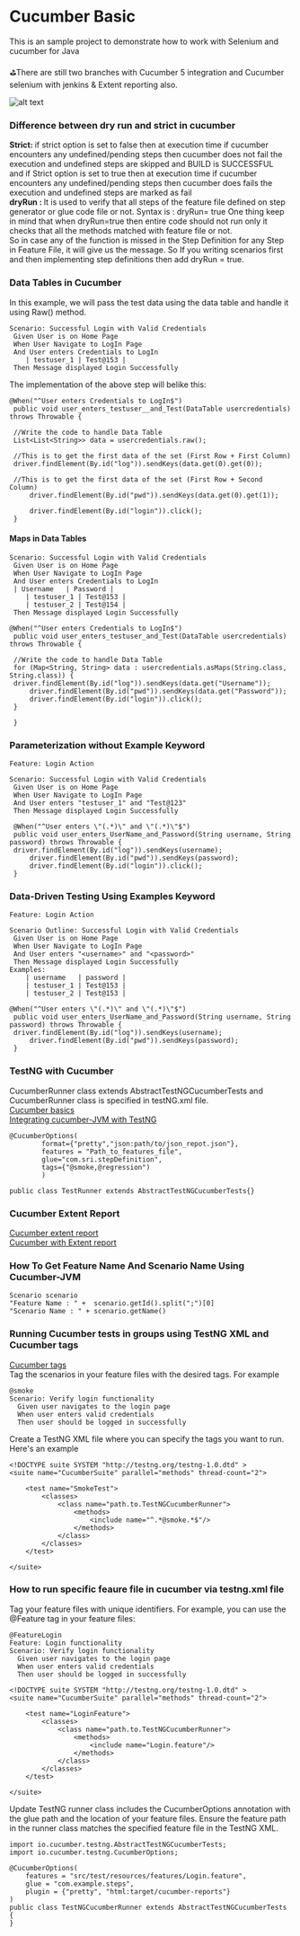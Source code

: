 # Cucumber Basic
This is an sample project to demonstrate how to work with Selenium and cucumber for Java

:golf:There are still two branches with Cucumber 5 integration and Cucumber selenium with jenkins & Extent reporting also.


![alt text](https://github.com/venkywarriors619/Cucumber/blob/cucumberbasic/cucumber.jpg ":mag_right: Keep Exploring :mag:")

### Difference between dry run and strict in cucumber
<strong>Strict: </strong>if strict option is set to false then at execution time if cucumber encounters any undefined/pending steps then cucumber does not fail the execution and undefined steps are skipped and BUILD is SUCCESSFUL 
<br>and if Strict option is set to true then at execution time if cucumber encounters any undefined/pending steps then cucumber does fails the execution and undefined steps are marked as fail <br>
<strong>dryRun : </strong>It is used to verify that all steps of the feature file defined on step generator or glue code file or not. Syntax is : dryRun= true
One thing keep in mind that when dryRun=true then entire code should not run only it checks that all the methods matched with feature file or not.
<br> So in case any of the function is missed in the Step Definition for any Step in Feature File, it will give us the message. So If you writing scenarios first and then implementing step definitions then add dryRun = true.
### Data Tables in Cucumber
In this example, we will pass the test data using the data table and handle it using Raw() method.
```
Scenario: Successful Login with Valid Credentials
 Given User is on Home Page
 When User Navigate to LogIn Page
 And User enters Credentials to LogIn
    | testuser_1 | Test@153 |
 Then Message displayed Login Successfully
```
The implementation of the above step will belike this:
```
@When("^User enters Credentials to LogIn$")
 public void user_enters_testuser__and_Test(DataTable usercredentials) throws Throwable {
 
 //Write the code to handle Data Table
 List<List<String>> data = usercredentials.raw();
 
 //This is to get the first data of the set (First Row + First Column)
 driver.findElement(By.id("log")).sendKeys(data.get(0).get(0)); 
 
 //This is to get the first data of the set (First Row + Second Column)
     driver.findElement(By.id("pwd")).sendKeys(data.get(0).get(1));
 
     driver.findElement(By.id("login")).click();
 }
```
#### Maps in Data Tables
```
Scenario: Successful Login with Valid Credentials
 Given User is on Home Page
 When User Navigate to LogIn Page
 And User enters Credentials to LogIn
 | Username   | Password |
    | testuser_1 | Test@153 |
    | testuser_2 | Test@154 |
 Then Message displayed Login Successfully
```
```
@When("^User enters Credentials to LogIn$")
 public void user_enters_testuser_and_Test(DataTable usercredentials) throws Throwable {
 
 //Write the code to handle Data Table
 for (Map<String, String> data : usercredentials.asMaps(String.class, String.class)) {
 driver.findElement(By.id("log")).sendKeys(data.get("Username")); 
     driver.findElement(By.id("pwd")).sendKeys(data.get("Password"));
     driver.findElement(By.id("login")).click();
 }
 
 }
```
### Parameterization without Example Keyword
```
Feature: Login Action
 
Scenario: Successful Login with Valid Credentials
 Given User is on Home Page
 When User Navigate to LogIn Page
 And User enters "testuser_1" and "Test@123"
 Then Message displayed Login Successfully
```
```
 @When("^User enters \"(.*)\" and \"(.*)\"$")
 public void user_enters_UserName_and_Password(String username, String password) throws Throwable {
 driver.findElement(By.id("log")).sendKeys(username); 
     driver.findElement(By.id("pwd")).sendKeys(password);
     driver.findElement(By.id("login")).click();
 }
```
### Data-Driven Testing Using Examples Keyword
```
Feature: Login Action
 
Scenario Outline: Successful Login with Valid Credentials
 Given User is on Home Page
 When User Navigate to LogIn Page
 And User enters "<username>" and "<password>"
 Then Message displayed Login Successfully
Examples:
    | username   | password |
    | testuser_1 | Test@153 |
    | testuser_2 | Test@153 |
```
```
@When("^User enters \"(.*)\" and \"(.*)\"$")
 public void user_enters_UserName_and_Password(String username, String password) throws Throwable {
 driver.findElement(By.id("log")).sendKeys(username); 
     driver.findElement(By.id("pwd")).sendKeys(password);
 }
```
### TestNG with Cucumber
CucumberRunner class extends AbstractTestNGCucumberTests and CucumberRunner class is specified in testNG.xml file.
<br><a href="https://www.lambdatest.com/blog/automation-testing-with-selenium-cucumber-testng/">Cucumber basics</a>
<br><a href="http://www.amitrawat.tech/post/cucumber-jvm-with-testng/">Integrating cucumber-JVM with TestNG</a>
```
@CucumberOptions(
        format={"pretty","json:path/to/json_repot.json"},
        features = "Path_to_features_file",
        glue="com.sri.stepDefinition",
        tags={"@smoke,@regression")
        )

public class TestRunner extends AbstractTestNGCucumberTests{}
```
### Cucumber Extent Report
<a href="https://www.toolsqa.com/selenium-cucumber-framework/cucumber-extent-report/">Cucumber extent report</a>
<br><a href="https://medium.com/@praveendavidmathew/creating-cucumber-extent-report-the-right-way-3298a247e545">Cucumber with Extent report</a>
### How To Get Feature Name And Scenario Name Using Cucumber-JVM
```
Scenario scenario
"Feature Name : " +  scenario.getId().split(";")[0]
"Scenario Name : " + scenario.getName()
```
### Running Cucumber tests in groups using TestNG XML and Cucumber tags 
<a href="https://www.toolsqa.com/cucumber/cucumber-tags/">Cucumber tags</a><br>
Tag the scenarios in your feature files with the desired tags. For example
```
@smoke
Scenario: Verify login functionality
  Given user navigates to the login page
  When user enters valid credentials
  Then user should be logged in successfully
```
Create a TestNG XML file where you can specify the tags you want to run. Here's an example
```
<!DOCTYPE suite SYSTEM "http://testng.org/testng-1.0.dtd" >
<suite name="CucumberSuite" parallel="methods" thread-count="2">

    <test name="SmokeTest">
        <classes>
            <class name="path.to.TestNGCucumberRunner">
                <methods>
                    <include name="^.*@smoke.*$"/>
                </methods>
            </class>
        </classes>
    </test>

</suite>
```
### How to run specific feaure file in cucumber via testng.xml file
Tag your feature files with unique identifiers. For example, you can use the @Feature tag in your feature files:
```
@FeatureLogin
Feature: Login functionality
Scenario: Verify login functionality
  Given user navigates to the login page
  When user enters valid credentials
  Then user should be logged in successfully

```
```
<!DOCTYPE suite SYSTEM "http://testng.org/testng-1.0.dtd" >
<suite name="CucumberSuite" parallel="methods" thread-count="2">

    <test name="LoginFeature">
        <classes>
            <class name="path.to.TestNGCucumberRunner">
                <methods>
                    <include name="Login.feature"/>
                </methods>
            </class>
        </classes>
    </test>

</suite>
```
Update TestNG runner class includes the CucumberOptions annotation with the glue path and the location of your feature files. Ensure the feature path in the runner class matches the specified feature file in the TestNG XML.
```
import io.cucumber.testng.AbstractTestNGCucumberTests;
import io.cucumber.testng.CucumberOptions;

@CucumberOptions(
    features = "src/test/resources/features/Login.feature",
    glue = "com.example.steps",
    plugin = {"pretty", "html:target/cucumber-reports"}
)
public class TestNGCucumberRunner extends AbstractTestNGCucumberTests {
}
```
